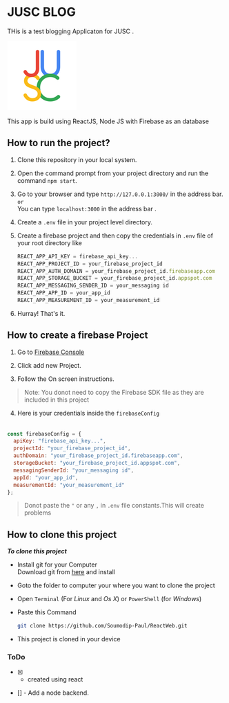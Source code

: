# JUSC BLOG

THis is a test blogging Applicaton for JUSC .

![IMG](public\assets\image\jusc-logo.png)

This app is build using ReactJS, Node JS with Firebase as an database 

## How to run the project?

1. Clone this repository in your local system.

2. Open the command prompt from your project directory and run the command `npm start`.

3. Go to your browser and type `http://127.0.0.1:3000/` in the address bar.<br/>`or`<br/>You can type
`localhost:3000` in the address bar .

4. Create a `.env` file in your project level  directory.

5. Create a firebase project and then copy the credentials in `.env` file of your root directory like
    <br/>

    ```js
    REACT_APP_API_KEY = firebase_api_key...
    REACT_APP_PROJECT_ID = your_firebase_project_id
    REACT_APP_AUTH_DOMAIN = your_firebase_project_id.firebaseapp.com
    REACT_APP_STORAGE_BUCKET = your_firebase_project_id.appspot.com
    REACT_APP_MESSAGING_SENDER_ID = your_messaging id
    REACT_APP_APP_ID = your_app_id
    REACT_APP_MEASUREMENT_ID = your_measurement_id
    ```

5. Hurray! That's it.

## How to create a firebase Project

1. Go to [Firebase Console](https://console.firebase.google.com "Open firebase Console")

2. Click add new Project.

3. Follow the On screen instructions.<br/>
> Note: You donot need to copy the Firebase SDK file as they are included in this project

4. Here is your credentials inside the  `firebaseConfig` 

```js

const firebaseConfig = {
  apiKey: "firebase_api_key...",
  projectId: "your_firebase_project_id",
  authDomain: "your_firebase_project_id.firebaseapp.com",
  storageBucket: "your_firebase_project_id.appspot.com",
  messagingSenderId: "your_messaging id",
  appId: "your_app_id",
  measurementId: "your_measurement_id"
};

```
> Donot paste the ``"`` or any ``,`` in `.env` file constants.This will create problems

## How to clone this project

***To clone this project***

*   Install git for your Computer<br/>
    Download git from [here](https://git-scm.com/downloads) and install

*   Goto the folder to computer your where you want to clone the project

*   Open `Terminal` (For _Linux_ and _Os X_) or `PowerShell` (for _Windows_)

*   Paste this Command
    ```bash
    git clone https://github.com/Soumodip-Paul/ReactWeb.git
    ```

*   This project is cloned in your device

### ToDo

- [x] - created using react
- [] - Add a node backend.
